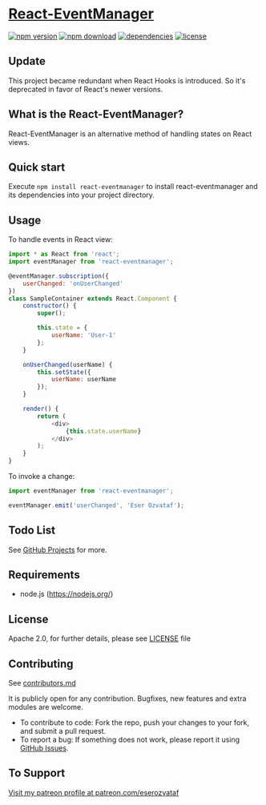 # [React-EventManager](https://github.com/eserozvataf/react-eventmanager)

[![npm version][npm-image]][npm-url]
[![npm download][download-image]][npm-url]
[![dependencies][dep-image]][dep-url]
[![license][license-image]][license-url]


## Update

This project became redundant when React Hooks is introduced. So it's deprecated in favor of React's newer versions.


## What is the React-EventManager?

React-EventManager is an alternative method of handling states on React views.


## Quick start

Execute `npm install react-eventmanager` to install react-eventmanager and its dependencies into your project directory.


## Usage

To handle events in React view:

```js
import * as React from 'react';
import eventManager from 'react-eventmanager';

@eventManager.subscription({
    userChanged: 'onUserChanged'
})
class SampleContainer extends React.Component {
    constructor() {
        super();

        this.state = {
            userName: 'User-1'
        };
    }

    onUserChanged(userName) {
        this.setState({
            userName: userName
        });
    }

    render() {
        return (
            <div>
                {this.state.userName}
            </div>
        );
    }
}
```

To invoke a change:

```js
import eventManager from 'react-eventmanager';

eventManager.emit('userChanged', 'Eser Ozvataf');
```


## Todo List

See [GitHub Projects](https://github.com/eserozvataf/react-eventmanager/projects) for more.


## Requirements

* node.js (https://nodejs.org/)


## License

Apache 2.0, for further details, please see [LICENSE](LICENSE) file


## Contributing

See [contributors.md](contributors.md)

It is publicly open for any contribution. Bugfixes, new features and extra modules are welcome.

* To contribute to code: Fork the repo, push your changes to your fork, and submit a pull request.
* To report a bug: If something does not work, please report it using [GitHub Issues](https://github.com/eserozvataf/react-eventmanager/issues).


## To Support

[Visit my patreon profile at patreon.com/eserozvataf](https://www.patreon.com/eserozvataf)


[npm-image]: https://img.shields.io/npm/v/react-eventmanager.svg?style=flat-square
[npm-url]: https://www.npmjs.com/package/react-eventmanager
[download-image]: https://img.shields.io/npm/dt/react-eventmanager.svg?style=flat-square
[dep-image]: https://img.shields.io/david/eserozvataf/react-eventmanager.svg?style=flat-square
[dep-url]: https://github.com/eserozvataf/react-eventmanager
[license-image]: https://img.shields.io/npm/l/react-eventmanager.svg?style=flat-square
[license-url]: https://github.com/eserozvataf/react-eventmanager/blob/master/LICENSE
